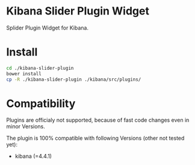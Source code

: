 # Kibana Slider Plugin Widget
Splider Plugin Widget for Kibana. 


# Install

```bash
cd ./kibana-slider-plugin
bower install
cp -R ./kibana-slider-plugin ./kibana/src/plugins/
```

# Compatibility
Plugins are officialy not supported, because of fast code changes even in minor Versions.

The plugin is 100% compatible with following Versions (other not tested yet):
* kibana (=4.4.1)

